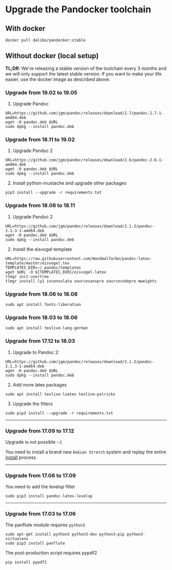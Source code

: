 # Upgrade the Pandocker toolchain

## With docker

```
docker pull dalibo/pandocker:stable
```

## Without docker (local setup)

__TL;DR:__ We're releasing a stable version of the toolchain every 3 months and
we will only support the latest stable version. If you want to make your life
easier, use the docker image as described above.

### Upgrade from 19.02 to 19.05

1. Upgrade Pandoc

```shell
URL=https://github.com/jgm/pandoc/releases/download/2.7/pandoc-2.7-1-amd64.deb
wget -O pandoc.deb $URL
sudo dpkg --install pandoc.deb
```



### Upgrade from 18.11 to 19.02

1. Upgrade Pandoc 2

```shell
URL=https://github.com/jgm/pandoc/releases/download/2.6/pandoc-2.6-1-amd64.deb
wget -O pandoc.deb $URL
sudo dpkg --install pandoc.deb
```

2. Install python-mustache and upgrade other packages

```shell
pip3 install --upgrade -r requirements.txt
```

### Upgrade from  18.08 to 18.11

1. Upgrade Pandoc 2

```shell
URL=https://github.com/jgm/pandoc/releases/download/2.1.3/pandoc-2.1.3-1-amd64.deb
wget -O pandoc.deb $URL
sudo dpkg --install pandoc.deb
```

2. Install the eisvogel template

```shell
URL=https://raw.githubusercontent.com/Wandmalfarbe/pandoc-latex-template/master/eisvogel.tex
TEMPLATES_DIR=~/.pandoc/templates
wget $URL -O ${TEMPLATES_DIR}/eisvogel.latex
tlmgr init-usertree
tlmgr install ly1 inconsolata sourcesanspro sourcecodepro mweights
```

### Upgrade from  18.06 to 18.08

```shell
sudo apt install fonts-liberation
```


### Upgrade from 18.03 to 18.06


```shell
sudo apt install texlive-lang-german
```

### Upgrade from 17.12 to 18.03


1. Upgrade to Pandoc 2:

```shell
URL=https://github.com/jgm/pandoc/releases/download/2.1.3/pandoc-2.1.3-1-amd64.deb
wget -O pandoc.deb $URL
sudo dpkg --install pandoc.deb
```

2. Add more latex packages


```shell
sudo apt install texlive-luatex texlive-pstricks
```

3. Upgrade the filters

```shell
sudo pip3 install --upgrade -r requirements.txt
```

---

### Upgrade from 17.09 to 17.12

Upgrade is not possible :-(

You need to install a brand new `Debian Stretch` system and replay the entire
[install](INSTALL.md) process.

---

### Upgrade from 17.06 to 17.09

You need to add the levelup filter

```shell
sudo pip3 install pandoc-latex-levelup
```

---

### Upgrade from 17.03 to 17.06


The panflute module requires `python3`

```shell
sudo apt-get install python3 python3-dev python3-pip python3-virtualenv
sudo pip3 install panflute
```

The post-production script requires pypdf2

```shell
pip install pypdf2
```
